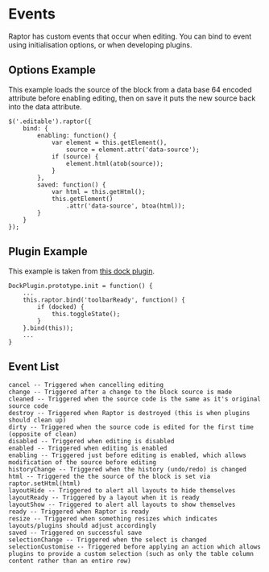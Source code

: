 # Events

Raptor has custom events that occur when editing. You can bind to event using initialisation options, or when developing plugins.

## Options Example

This example loads the source of the block from a data base 64 encoded attribute before enabling editing, then on save it puts the new source back into the data attribute.

    $('.editable').raptor({
        bind: {
            enabling: function() {
                var element = this.getElement(),
                    source = element.attr('data-source');
                if (source) {
                    element.html(atob(source));
                }
            },
            saved: function() {
                var html = this.getHtml();
                this.getElement()
                    .attr('data-source', btoa(html));
            }
        }
    });

## Plugin Example

This example is taken from [this dock plugin](https://github.com/PANmedia/raptor-editor/tree/master/src/plugins/dock/dock-plugin.js).

    DockPlugin.prototype.init = function() {
        ...
        this.raptor.bind('toolbarReady', function() {
            if (docked) {
                this.toggleState();
            }
        }.bind(this));
		...
	}

## Event List

	cancel -- Triggered when cancelling editing
	change -- Triggered after a change to the block source is made
	cleaned -- Triggered when the source code is the same as it's original source code
	destroy -- Triggered when Raptor is destroyed (this is when plugins should clean up)
	dirty -- Triggered when the source code is edited for the first time (opposite of clean)
	disabled -- Triggered when editing is disabled
	enabled -- Triggered when editing is enabled
	enabling -- Triggered just before editing is enabled, which allows modification of the source before editing
	historyChange -- Triggered when the history (undo/redo) is changed
	html -- Triggered the the source of the block is set via raptor.setHtml(html)
	layoutHide -- Triggered to alert all layouts to hide themselves
	layoutReady -- Triggered by a layout when it is ready
	layoutShow -- Triggered to alert all layouts to show themselves
	ready -- Triggered when Raptor is ready
	resize -- Triggered when something resizes which indicates layouts/plugins should adjust accordingly
	saved -- Triggered on successful save
	selectionChange -- Triggered when the select is changed
	selectionCustomise -- Triggered before applying an action which allows plugins to provide a custom selection (such as only the table column content rather than an entire row)
